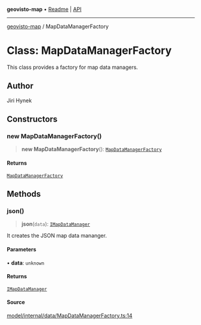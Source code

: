 **geovisto-map** • [Readme](../README.md) \| [API](../globals.md)

***

[geovisto-map](../README.md) / MapDataManagerFactory

# Class: MapDataManagerFactory

This class provides a factory for map data managers.

## Author

Jiri Hynek

## Constructors

### new MapDataManagerFactory()

> **new MapDataManagerFactory**(): [`MapDataManagerFactory`](MapDataManagerFactory.md)

#### Returns

[`MapDataManagerFactory`](MapDataManagerFactory.md)

## Methods

### json()

> **json**(`data`): [`IMapDataManager`](../interfaces/IMapDataManager.md)

It creates the JSON map data mananger.

#### Parameters

• **data**: `unknown`

#### Returns

[`IMapDataManager`](../interfaces/IMapDataManager.md)

#### Source

[model/internal/data/MapDataManagerFactory.ts:14](https://github.com/geovisto/geovisto-map/blob/5ee2cb5d45c19062fc8fc6beefa2848c076518b6/src/model/internal/data/MapDataManagerFactory.ts#L14)
